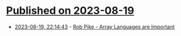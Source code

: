 # [Published on 2023-08-19](index.md)

* [2023-08-19, 22:14:43](https://lobste.rs/s/s3ylgp/rob_pike_array_languages_are_important) - [Rob Pike - Array Languages are Important](https://www.arraycast.com/episodes/episode60-rob-pike)
